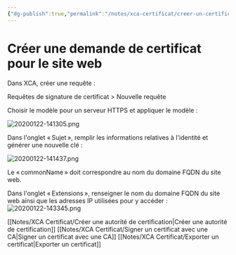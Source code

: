 ```yaml
---
{"dg-publish":true,"permalink":"/notes/xca-certificat/creer-un-certificat-pour-le-site-web/"}
---
```


# Créer une demande de certificat pour le site web

Dans XCA, créer une requête :

Requêtes de signature de certificat > Nouvelle requête

Choisir le modèle pour un serveur HTTPS et appliquer le modèle :

![20200122-141305.png](/img/user/Notes/XCA%20Certificat/Images/20200122-141305.png)

Dans l'onglet « Sujet », remplir les informations relatives à l'identité et générer une nouvelle clé : 

![20200122-141437.png](/img/user/Notes/XCA%20Certificat/Images/20200122-141437.png)

Le « commonName » doit correspondre au nom du domaine FQDN du site web.

Dans l'onglet « Extensions », renseigner le nom du domaine FQDN du site web ainsi que les adresses IP utilisées pour y accéder :
![20200122-143345.png](/img/user/Notes/XCA%20Certificat/Images/20200122-143345.png)

[[Notes/XCA Certificat/Créer une autorité de certification\|Créer une autorité de certification]]
[[Notes/XCA Certificat/Signer un certificat avec une CA\|Signer un certificat avec une CA]]
[[Notes/XCA Certificat/Exporter un certificat\|Exporter un certificat]]
